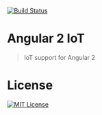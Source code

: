 [![Build Status](https://travis-ci.org/urish/angular2-iot.svg?branch=master)](https://travis-ci.org/urish/angular2-iot)

# Angular 2 IoT
> IoT support for Angular 2

# License
[![MIT License](https://img.shields.io/badge/license-MIT-blue.svg?style=flat)](/LICENSE)
